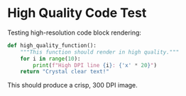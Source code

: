 # High Quality Code Test

Testing high-resolution code block rendering:

```python
def high_quality_function():
    """This function should render in high quality."""
    for i in range(10):
        print(f"High DPI line {i}: {'x' * 20}")
    return "Crystal clear text!"
```

This should produce a crisp, 300 DPI image.
